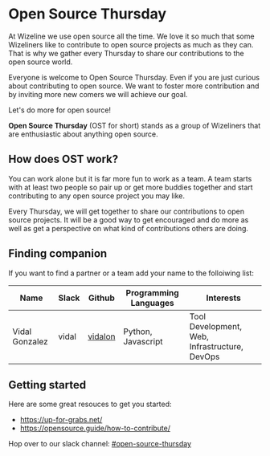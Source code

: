 Open Source Thursday
====================

At Wizeline we use open source all the time. We love it so much that some Wizeliners like to contribute to open source projects as much as they can. That is why we gather every Thursday to share our contributions to the open source world.

Everyone is welcome to Open Source Thursday. Even if you are just curious about contributing to open source. We want to foster more contribution and by inviting more new comers we will achieve our goal.

Let's do more for open source!

**Open Source Thursday** (OST for short) stands as a group of Wizeliners that are enthusiastic about anything open source.

How does OST work? 
------------------
You can work alone but it is far more fun to work as a team. A team starts with at least two people so pair up or get more buddies together and start contributing to any open source project you may like.

Every Thursday, we will get together to share our contributions to open source projects. It will  be a good way to get encouraged and do more as well as get a perspective on what kind of contributions others are doing.

Finding companion
-----------------
If you want to find a partner or a team add your name to the folloiwing list:

   Name    | Slack | Github | Programming Languages |Interests 
--------|------|----------|-----------|---------
 Vidal Gonzalez | vidal | [vidalon](https://github.com/vidalon) | Python, Javascript | Tool Development, Web, Infrastructure, DevOps 

Getting started
------------------
Here are some great resouces to get you started:
- https://up-for-grabs.net/
- https://opensource.guide/how-to-contribute/

Hop over to our slack channel: [#open-source-thursday](https://wizeline.slack.com/messages/CCUCATLT1/)